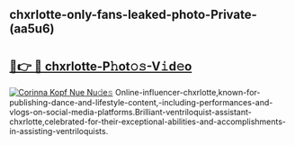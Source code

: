## chxrlotte-only-fans​-leaked-photo​-Private-(aa5u6)


# <h2><a href="https://mediaupload.pro?title=chxrlotte&ref=git">🔗👉 🔴 chxrlotte-P𝚑ot𝚘𝚜-V𝚒d𝚎o</a></h2>

[![Corinna Kopf Nue Nu𝚍e𝚜](https://i.imgur.com/0qMVB7G.gif)](https://mediaupload.pro?title=chxrlotte&ref=git)
Online-influencer-chxrlotte,known-for-publishing-dance-and-lifestyle-content,-including-performances-and-vlogs-on-social-media-platforms.Brilliant-ventriloquist-assistant-chxrlotte,celebrated-for-their-exceptional-abilities-and-accomplishments-in-assisting-ventriloquists.  